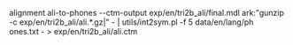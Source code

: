 alignment
ali-to-phones --ctm-output exp/en/tri2b_ali/final.mdl ark:"gunzip -c exp/en/tri2b_ali/ali.*.gz|" -  | utils/int2sym.pl -f 5 data/en/lang/ph\
ones.txt - > exp/en/tri2b_ali/ali.ctm 